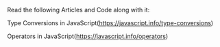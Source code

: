 Read the following Articles and Code along with it:

Type Conversions in JavaScript(https://javascript.info/type-conversions)

Operators in JavaScript(https://javascript.info/operators)